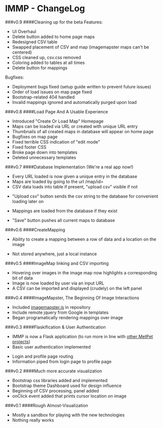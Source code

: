 IMMP - ChangeLog
==============

###v0.9
####Cleaning up for the beta
Features:

- UI Overhaul
- Delete button added to home page maps
 - Redesigned CSV table
 - Swapped placement of CSV and map (imagemapster maps can't be centered)
 - CSS cleaned up, csv.css removed
 - Coloring added to tables at all times
- Delete button for mappings

Bugfixes:

- Deployment bugs fixed (setup guide written to prevent future issues)
- Order of load issues on map page fixed
- Bootstrap-related 404 handled
- Invalid mappings ignored and automatically purged upon load

###v0.8
####Load Page And A Usable Experience
- Introduced "Create Or Load Map" Homepage
 - Maps can be loaded via URL or created with unique URL entry
 - Thumbnails of all created maps in database will appear on home page
- Bugfixes on map page
 - Fixed terrible CSS indication of "edit mode"
 - Fixed footer CSS
- Broke page down into templates
- Deleted unnecessary templates

###v0.7
####Database Implementation (We're a real app now!)
- Every URL loaded is now given a unique entry in the database
- Maps are loaded by going to the url /map/id=<mapID>
- CSV data loads into table if present, "upload csv" visible if not
 * "Upload csv" button sends the csv string to the database for convenient loading later on
- Mappings are loaded from the database if they exist
 * "Save" button pushes all current maps to database

###v0.6
####CreateMapping
- Ability to create a mapping between a row of data and a location on the image
 * Not stored anywhere, just a local instance

###v0.5
####ImageMap linking and CSV importing
- Hovering over images in the image map now highlights a corresponding bit of data
- Image is now loaded by user via an input URL
- A CSV can be imported and displayed (crudely) on the left panel

###v0.4
####ImageMapster, The Beginning Of Image Interactions
- Included [imagemapster.js](https://github.com/jamietre/imagemapster) in repository
- Include remote jquery from Google in templates
- Began programatically rendering mappings over image

###v0.3
####Flaskification & User Authentication
- IMMP is now a Flask application (to run more in line with [other MetPet projects](https://github.com/metpetdb/))
- Basic user authentication implemented
 * Login and profile page routing
 * Information piped from login page to profile page

###v0.2
####Much more accurate visualization
- Bootstrap css libraries added and implemented
- Bootstrap theme Dashboard used for design influence
- Beginning of CSV processing, panel added
- onClick event added that prints cursor location on image

###v0.1
####Rough Almost-Visualization
- Mostly a sandbox for playing with the new technologies
- Nothing really works